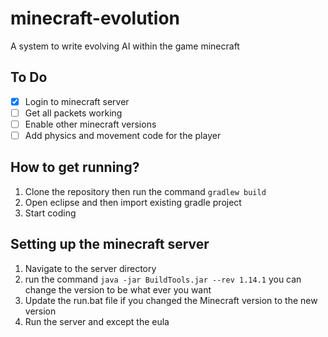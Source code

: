 # minecraft-evolution
A system to write evolving AI within the game minecraft

## To Do
- [x] Login to minecraft server
- [ ] Get all  packets working
- [ ] Enable other minecraft versions
- [ ] Add physics and movement code for the player

## How to get running?
1. Clone the repository then run the command `gradlew build`
2. Open eclipse and then import existing gradle project
3. Start coding

## Setting up the minecraft server
1. Navigate to the server directory
2. run the command `java -jar BuildTools.jar --rev 1.14.1` you can change the version to be what ever you want
3. Update the run.bat file if you changed the Minecraft version to the new version
4. Run the server and except the eula
